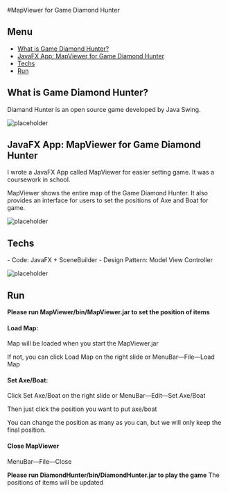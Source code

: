 #MapViewer for Game Diamond Hunter
## Menu
- [What is Game Diamond Hunter?](#1)
- [JavaFX App: MapViewer for Game Diamond Hunter](#2)
- [Techs](#3)
- [Run](#4)


<h2 id="1">What is Game Diamond Hunter?</h3>
<p>Diamand Hunter is an open source game developed by Java Swing.</p>

![placeholder](http://okkrf0epo.bkt.clouddn.com/DHgame.gif)


<h2 id="2">JavaFX App: MapViewer for Game Diamond Hunter</h3>

<p>I wrote a JavaFX App called MapViewer for easier setting game. It was a coursework in school.</p>
<p>MapViewer shows the entire map of the Game Diamond Hunter. It also provides an interface for users to set the positions of Axe and Boat for game.</p>

![placeholder](http://okkrf0epo.bkt.clouddn.com/MapViewer.gif)


<h2 id="3">Techs</h3>
- Code: JavaFX + SceneBuilder
- Design Pattern: Model View Controller

![placeholder](http://okkrf0epo.bkt.clouddn.com/Mapviewer-struct.png)

<h2 id="4">Run</h3>

**Please run MapViewer/bin/MapViewer.jar to set the position of items**

#### Load Map: 
Map will be loaded when you start the MapViewer.jar

If not, you can click Load Map on the right slide or MenuBar—File—Load Map

#### Set Axe/Boat:
Click Set Axe/Boat on the right slide or MenuBar—Edit—Set Axe/Boat

Then just click the position you want to put axe/boat

You can change the position as many as you can, but we will only keep the final position.
#### Close MapViewer
MenuBar—File—Close

**Please run DiamondHunter/bin/DiamondHunter.jar to play the game**
The positions of items will be updated
